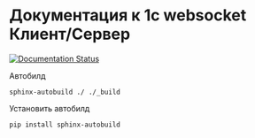 # Документация к 1с websocket Клиент/Сервер

[![Documentation Status](https://readthedocs.org/projects/ssh-1c-docs/badge/?version=latest)](https://1c-websocket-docs.readthedocs.io/ru/latest/?badge=latest)

Автобилд 

```sphinx-autobuild ./ ./_build```

Установить автобилд

`pip install sphinx-autobuild`